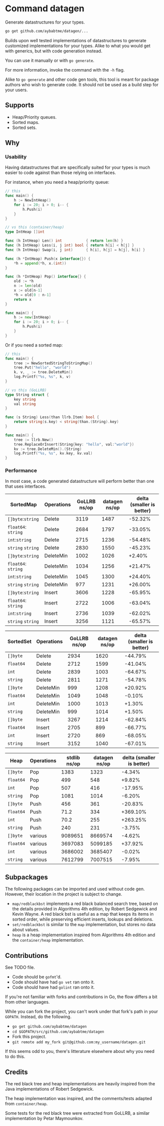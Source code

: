 # Command datagen

Generate datastructures for your types.

```bash
go get github.com/aybabtme/datagen/...
```

Builds upon well tested implementations of datastructures
to generate customized implementations for your types.
Alike to what you would get with generics, but with code
generation instead.

You can use it manually or with `go generate`.

For more information, invoke the command with the `-h` flag.

Alike to `go generate` and other code gen tools, this tool
is meant for package authors who wish to generate code.
It should not be used as a build step for your users.

## Supports

* Heap/Priority queues.
* Sorted maps.
* Sorted sets.

## Why

### Usability

Having datastructures that are specifically suited for your types is much easier
to code against than those relying on interfaces.

For instance, when you need a heap/priority queue:

```go
// this
func main() {
    h := NewIntHeap()
    for i := 20; i > 0; i-- {
        h.Push(i)
    }
}

// vs this (container/heap)
type IntHeap []int

func (h IntHeap) Len() int           { return len(h) }
func (h IntHeap) Less(i, j int) bool { return h[i] < h[j] }
func (h IntHeap) Swap(i, j int)      { h[i], h[j] = h[j], h[i] }

func (h *IntHeap) Push(x interface{}) {
    *h = append(*h, x.(int))
}

func (h *IntHeap) Pop() interface{} {
    old := *h
    n := len(old)
    x := old[n-1]
    *h = old[0 : n-1]
    return x
}

func main() {
    h := new(IntHeap)
    for i := 20; i > 0; i-- {
        h.Push(i)
    }
}
```

Or if you need a sorted map:

```go
// this
func main() {
    tree := NewSortedStringToStringMap()
    tree.Put("hello", "world")
    k, v, _ := tree.DeleteMin()
    log.Printf("%s, %s", k, v)
}

// vs this (GoLLRB)
type String struct {
    key string
    val string
}

func (s String) Less(than llrb.Item) bool {
    return string(s.key) < string(than.(String).key)
}

func main() {
    tree := llrb.New()
    tree.ReplaceOrInsert(String{key: "hello", val:"world"})
    kv := tree.DeleteMin().(String)
    log.Printf("%s, %s", kv.key, kv.val)
}
```


### Performance

In most case, a code generated datastructure will perform better than one that
uses interfaces.

SortedMap           | Operations  | GoLLRB ns/op | datagen ns/op | delta (smaller is better)
--------------------|-------------|--------------|---------------|---------------------------
`[]byte`:`string`   | Delete      | 3119         |  1487         | -52.32%
`float64`: `string` | Delete      | 2684         |  1797         | -33.05%
`int`:`string`      | Delete      | 2715         |  1236         | -54.48%
`string` `string`   | Delete      | 2830         |  1550         | -45.23%
`[]byte`:`string`   | DeleteMin   | 1002         |  1026         | +2.40%
`float64`: `string` | DeleteMin   | 1034         |  1256         | +21.47%
`int`:`string`      | DeleteMin   | 1045         |  1300         | +24.40%
`string` `string`   | DeleteMin   | 977          |  1231         | +26.00%
`[]byte`:`string`   | Insert      | 3606         |  1228         | -65.95%
`float64`: `string` | Insert      | 2722         |  1006         | -63.04%
`int`:`string`      | Insert      | 2736         |  1039         | -62.02%
`string` `string`   | Insert      | 3256         |  1121         | -65.57%


 SortedSet | Operations   | GoLLRB ns/op | datagen ns/op | delta (smaller is better)
-----------|--------------|--------------|---------------|---------------------------
 `[]byte`  | Delete       | 2934         |  1620         | -44.79%
 `float64` | Delete       | 2712         |  1599         | -41.04%
 `int`     | Delete       | 2839         |  1003         | -64.67%
 `string`  | Delete       | 2811         |  1271         | -54.78%
 `[]byte`  | DeleteMin    | 999          |  1208         | +20.92%
 `float64` | DeleteMin    | 1049         |  1048         | -0.10%
 `int`     | DeleteMin    | 1000         |  1013         | +1.30%
 `string`  | DeleteMin    | 999          |  1014         | +1.50%
 `[]byte`  | Insert       | 3267         |  1214         | -62.84%
 `float64` | Insert       | 2705         |  899          | -66.77%
 `int`     | Insert       | 2720         |  869          | -68.05%
 `string`  | Insert       | 3152         |  1040         | -67.01%


Heap         | Operations | stdlib ns/op   |  datagen ns/op   | delta  (smaller is better)
-------------|------------|----------------|------------------|---------------------------
`[]byte`     | Pop        | 1383           |  1323            | -4.34%
`float64`    | Pop        | 499            |  548             | +9.82%
`int`        | Pop        | 507            |  416             | -17.95%
`string`     | Pop        | 1081           |  1014            | -6.20%
`[]byte`     | Push       | 456            |  361             | -20.83%
`float64`    | Push       | 71.2           |  334             | +369.10%
`int`        | Push       | 70.2           |  255             | +263.25%
`string`     | Push       | 240            |  231             | -3.75%
`[]byte`     | various    | 9089651        |  8669574         | -4.62%
`float64`    | various    | 3697083        |  5099185         | +37.92%
`int`        | various    | 3686002        |  3685407         | -0.02%
`string`     | various    | 7612799        |  7007515         | -7.95%


## Subpackages

The following packages can be imported and used without code gen. However,
their location in the project is subject to change.

* `map/redblackbst` implements a red black balanced search tree,
based on the details provided in Algorithms 4th edition, by
Robert Sedgewick and Kevin Wayne. A red black bst is useful as
 a map that keeps its items in sorted order, while preserving
 efficient inserts, lookups and deletions.
* `set/redblackbst` is similar to the `map` implementation, but stores
no data about values.
* `heap` is a heap implementation inspired from Algorithms 4th edition and
the `container/heap` implementation.

## Contributions

See TODO file.

* Code should be `gofmt`'d.
* Code should have had `go vet` ran onto it.
* Code should have had `golint` ran onto it.

If you're not familiar with forks and contributions in Go, the flow
differs a bit from other languages.

While you can fork the project, you can't work under that fork's path
in your `GOPATH`. Instead, do the following.

* `go get github.com/aybabtme/datagen`
* `cd $GOPATH/src/github.com/aybabtme/datagen`
* Fork this project.
* `git remote add my_fork git@github.com:my_username/datagen.git`

If this seems odd to you, there's litterature elsewhere about why you
need to do this.

## Credits

The red black tree and heap implementations are heavily inspired from the Java
implementations of Robert Sedgewick.

The heap implementation was inspired, and the comments/tests adapted from `container/heap`.

Some tests for the red black tree were extracted from GoLLRB, a similar
implementation by Petar Maymounkov.

